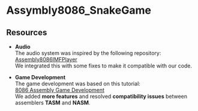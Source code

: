 # Assymbly8086_SnakeGame
## Resources

- **Audio**  
  The audio system was inspired by the following repository:  
  [Assembly8086IMFPlayer](https://github.com/leonardo-ono/Assembly8086IMFPlayer/blob/main/imfplay.asm)  
  We integrated this with some fixes to make it compatible with our code.

- **Game Development**  
  The game development was based on this tutorial:  
  [8086 Assembly Game Development](https://www.youtube.com/watch?v=5v1Pz0bzO1g)  
  We added **more features** and resolved **compatibility issues** between assemblers **TASM** and **NASM**.
